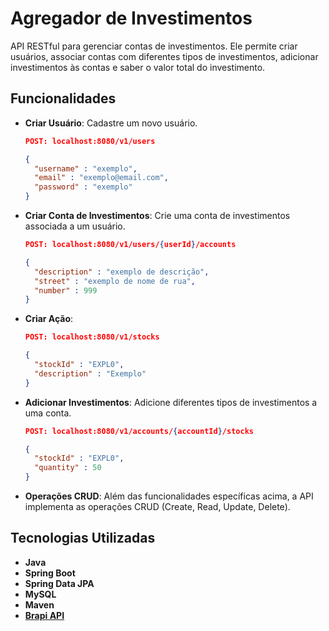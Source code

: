 # Agregador de Investimentos

API RESTful para gerenciar contas de investimentos. Ele permite criar usuários, associar contas com diferentes tipos de investimentos, adicionar investimentos às contas e saber o valor total do investimento.

## Funcionalidades

- **Criar Usuário**: Cadastre um novo usuário.
  ```json
  POST: localhost:8080/v1/users
  
  {
    "username" : "exemplo",
    "email" : "exemplo@email.com",
    "password" : "exemplo"
  }


- **Criar Conta de Investimentos**: Crie uma conta de investimentos associada a um usuário.
  ```json
  POST: localhost:8080/v1/users/{userId}/accounts

  {
    "description" : "exemplo de descrição",
    "street" : "exemplo de nome de rua",
    "number" : 999
  }

- **Criar Ação**:
  ```json
  POST: localhost:8080/v1/stocks

  {
    "stockId" : "EXPL0",
    "description" : "Exemplo"
  }

  
- **Adicionar Investimentos**: Adicione diferentes tipos de investimentos a uma conta.
  ```json
  POST: localhost:8080/v1/accounts/{accountId}/stocks

  {
    "stockId" : "EXPL0",
    "quantity" : 50
  }

  
- **Operações CRUD**: Além das funcionalidades específicas acima, a API implementa as operações CRUD (Create, Read, Update, Delete).

## Tecnologias Utilizadas

- **Java**
- **Spring Boot**
- **Spring Data JPA**
- **MySQL**
- **Maven**
- **[Brapi API](https://brapi.dev/)**




